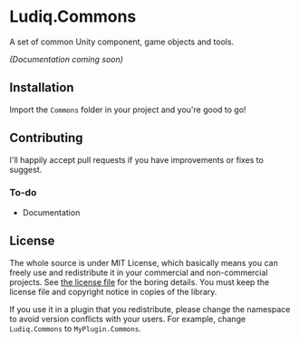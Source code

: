 # Ludiq.Commons

A set of common Unity component, game objects and tools.

*(Documentation coming soon)*

## Installation

Import the `Commons` folder in your project and you're good to go!

## Contributing

I'll happily accept pull requests if you have improvements or fixes to suggest.

### To-do

- Documentation

##  License

The whole source is under MIT License, which basically means you can freely use and redistribute it in your commercial and non-commercial projects. See [the license file](LICENSE) for the boring details. You must keep the license file and copyright notice in copies of the library.

If you use it in a plugin that you redistribute, please change the namespace to avoid version conflicts with your users. For example, change `Ludiq.Commons` to `MyPlugin.Commons`.
